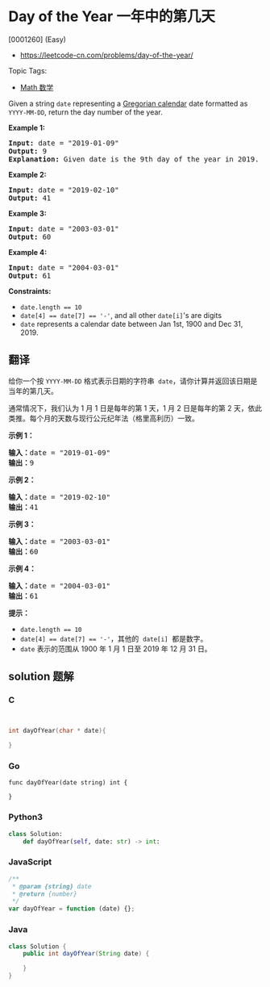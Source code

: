 # Day of the Year 一年中的第几天

[0001260] (Easy)

- https://leetcode-cn.com/problems/day-of-the-year/

Topic Tags:

- [Math 数学](https://leetcode-cn.com/tag/math/)

Given a string `date` representing a [Gregorian calendar](https://en.wikipedia.org/wiki/Gregorian_calendar) date formatted as `YYYY-MM-DD`, return the day number of the year.

**Example 1:**

<pre><strong>Input:</strong> date = "2019-01-09"
<strong>Output:</strong> 9
<strong>Explanation:</strong> Given date is the 9th day of the year in 2019.
</pre>

**Example 2:**

<pre><strong>Input:</strong> date = "2019-02-10"
<strong>Output:</strong> 41
</pre>

**Example 3:**

<pre><strong>Input:</strong> date = "2003-03-01"
<strong>Output:</strong> 60
</pre>

**Example 4:**

<pre><strong>Input:</strong> date = "2004-03-01"
<strong>Output:</strong> 61
</pre>

**Constraints:**

- `date.length == 10`
- `date[4] == date[7] == '-'`, and all other `date[i]`'s are digits
- `date` represents a calendar date between Jan 1st, 1900 and Dec 31, 2019.

## 翻译

给你一个按 `YYYY-MM-DD` 格式表示日期的字符串  `date`，请你计算并返回该日期是当年的第几天。

通常情况下，我们认为 1 月 1 日是每年的第 1 天，1 月 2 日是每年的第 2 天，依此类推。每个月的天数与现行公元纪年法（格里高利历）一致。

**示例 1：**

<pre><strong>输入：</strong>date = "2019-01-09"
<strong>输出：</strong>9
</pre>

**示例 2：**

<pre><strong>输入：</strong>date = "2019-02-10"
<strong>输出：</strong>41
</pre>

**示例 3：**

<pre><strong>输入：</strong>date = "2003-03-01"
<strong>输出：</strong>60
</pre>

**示例 4：**

<pre><strong>输入：</strong>date = "2004-03-01"
<strong>输出：</strong>61</pre>

**提示：**

- `date.length == 10`
- `date[4] == date[7] == '-'`，其他的  `date[i]`  都是数字。
- `date` 表示的范围从 1900 年 1 月 1 日至 2019 年 12 月 31 日。

## solution 题解

### C

```c


int dayOfYear(char * date){

}


```

### Go

```golang
func dayOfYear(date string) int {

}
```

### Python3

```python
class Solution:
    def dayOfYear(self, date: str) -> int:

```

### JavaScript

```javascript
/**
 * @param {string} date
 * @return {number}
 */
var dayOfYear = function (date) {};
```

### Java

```java
class Solution {
    public int dayOfYear(String date) {

    }
}
```
